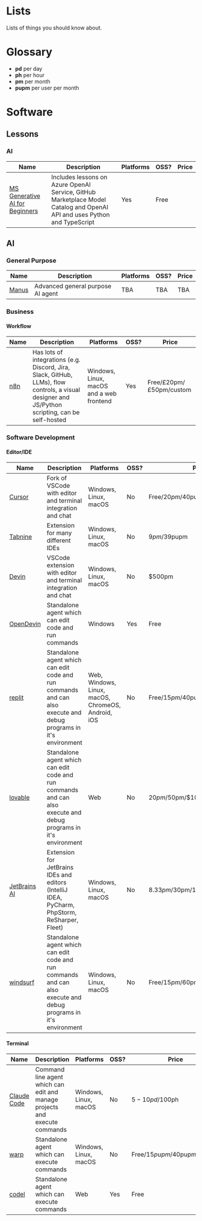 # Lists
Lists of things you should know about.

# Glossary
- **pd** per day
- **ph** per hour
- **pm** per month
- **pupm** per user per month

# Software
## Lessons
### AI
| Name | Description | Platforms | OSS? | Price |
| ---- | ----------- | ---- | ----- | ---- |
| [MS Generative AI for Beginners](https://github.com/microsoft/generative-ai-for-beginners/tree/main) | Includes lessons on Azure OpenAI Service, GitHub Marketplace Model Catalog and OpenAI API and uses Python and TypeScript | Yes | Free |

## AI
### General Purpose
| Name | Description | Platforms | OSS? | Price |
| ---- | ----------- | ---- | ----- | ---- |
| [Manus](https://manus.im/) | Advanced general purpose AI agent | TBA | TBA | TBA |

### Business
#### Workflow
| Name | Description | Platforms | OSS? | Price |
| ---- | ----------- | ---- | ----- | ---- |
| [n8n](https://n8n.io/) | Has lots of integrations (e.g. Discord, Jira, Slack, GitHub, LLMs), flow controls, a visual designer and JS/Python scripting, can be self-hosted | Windows, Linux, macOS and a web frontend | Yes | Free/£20pm/£50pm/custom |

### Software Development
#### Editor/IDE
| Name | Description | Platforms | OSS? | Price |
| ---- | ----------- | ---- | ----- | ---- |
| [Cursor](https://www.cursor.com/) | Fork of VSCode with editor and terminal integration and chat | Windows, Linux, macOS | No | Free/$20pm/$40pupm |
| [Tabnine](https://www.tabnine.com/) | Extension for many different IDEs | Windows, Linux, macOS | No | $9pm/$39pupm |
| [Devin](https://devin.ai/) | VSCode extension with editor and terminal integration and chat | Windows, Linux, macOS | No | $500pm |
| [OpenDevin](https://github.com/AI-App/OpenDevin.OpenDevin) | Standalone agent which can edit code and run commands | Windows | Yes | Free |
| [replit](https://replit.com/) | Standalone agent which can edit code and run commands and can also execute and debug programs in it's environment | Web, Windows, Linux, macOS, ChromeOS, Android, iOS | No | Free/$15pm/$40pupm/custom |
| [lovable](https://lovable.dev/) | Standalone agent which can edit code and run commands and can also execute and debug programs in it's environment | Web | No | $20pm/$50pm/$100pm/custom |
| [JetBrains AI](https://www.jetbrains.com/ai/) | Extension for JetBrains IDEs and editors (IntelliJ IDEA, PyCharm, PhpStorm, ReSharper, Fleet) | Windows, Linux, macOS | No | $8.33pm/$30pm/$16.67pupm/$30pupm |
| [windsurf](https://codeium.com/windsurf) | Standalone agent which can edit code and run commands and can also execute and debug programs in it's environment | Windows, Linux, macOS | No | Free/$15pm/$60pm |

#### Terminal

| Name | Description | Platforms | OSS? | Price |
| ---- | ----------- | ---- | ----- | ---- |
| [Claude Code](https://ai-claude.net/code/) | Command line agent which can edit and manage projects and execute commands | Windows, Linux, macOS | No | $5-10pd/$100ph |
| [warp](https://www.warp.dev/) | Standalone agent which can execute commands | Windows, Linux, macOS | No | Free/$15pupm/$40pupm/custom |
| [codel](https://github.com/semanser/codel) | Standalone agent which can execute commands | Web | Yes | Free |